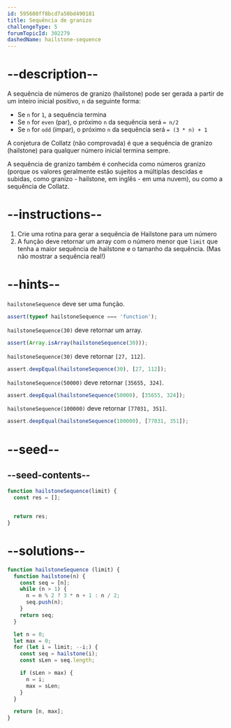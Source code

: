 ```yaml
---
id: 595608ff8bcd7a50bd490181
title: Sequência de granizo
challengeType: 5
forumTopicId: 302279
dashedName: hailstone-sequence
---
```


# --description--

A sequência de números de granizo (hailstone) pode ser gerada a partir de um inteiro inicial positivo, `n` da seguinte forma:

- Se `n` for `1`, a sequência termina
- Se `n` for `even` (par), o próximo `n` da sequência será `= n/2`
- Se `n` for `odd` (ímpar), o próximo `n` da sequência será `= (3 * n) + 1`

A conjetura de Collatz (não comprovada) é que a sequência de granizo (hailstone) para qualquer número inicial termina sempre.

A sequência de granizo também é conhecida como números granizo (porque os valores geralmente estão sujeitos a múltiplas descidas e subidas, como granizo - hailstone, em inglês - em uma nuvem), ou como a sequência de Collatz.

# --instructions--

1. Crie uma rotina para gerar a sequência de Hailstone para um número
2. A função deve retornar um array com o número menor que `limit` que tenha a maior sequência de hailstone e o tamanho da sequência. (Mas não mostrar a sequência real!)

# --hints--

`hailstoneSequence` deve ser uma função.

```js
assert(typeof hailstoneSequence === 'function');
```

`hailstoneSequence(30)` deve retornar um array.

```js
assert(Array.isArray(hailstoneSequence(30)));
```

`hailstoneSequence(30)` deve retornar `[27, 112]`.

```js
assert.deepEqual(hailstoneSequence(30), [27, 112]);
```

`hailstoneSequence(50000)` deve retornar `[35655, 324]`.

```js
assert.deepEqual(hailstoneSequence(50000), [35655, 324]);
```

`hailstoneSequence(100000)` deve retornar `[77031, 351]`.

```js
assert.deepEqual(hailstoneSequence(100000), [77031, 351]);
```

# --seed--

## --seed-contents--

```js
function hailstoneSequence(limit) {
  const res = [];


  return res;
}
```

# --solutions--

```js
function hailstoneSequence (limit) {
  function hailstone(n) {
    const seq = [n];
    while (n > 1) {
      n = n % 2 ? 3 * n + 1 : n / 2;
      seq.push(n);
    }
    return seq;
  }

  let n = 0;
  let max = 0;
  for (let i = limit; --i;) {
    const seq = hailstone(i);
    const sLen = seq.length;

    if (sLen > max) {
      n = i;
      max = sLen;
    }
  }

  return [n, max];
}
```
